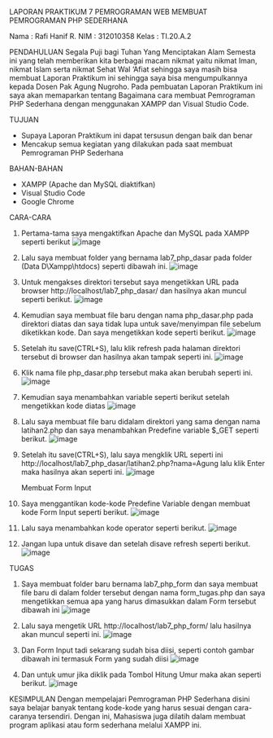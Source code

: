 LAPORAN PRAKTIKUM 7
PEMROGRAMAN WEB
MEMBUAT PEMROGRAMAN PHP SEDERHANA

Nama		: Rafi Hanif R.
NIM		: 312010358
Kelas		: TI.20.A.2

PENDAHULUAN
Segala Puji bagi Tuhan Yang Menciptakan Alam Semesta ini yang telah memberikan kita berbagai macam nikmat yaitu nikmat Iman, nikmat Islam serta nikmat Sehat Wal ‘Afiat sehingga saya masih bisa membuat Laporan Praktikum ini sehingga saya bisa mengumpulkannya kepada Dosen Pak Agung Nugroho. Pada pembuatan Laporan Praktikum ini saya akan memaparkan tentang Bagaimana cara membuat Pemrograman PHP Sederhana dengan menggunakan XAMPP dan Visual Studio Code.

TUJUAN
-	Supaya Laporan Praktikum ini dapat tersusun dengan baik dan benar
-	Mencakup semua kegiatan yang dilakukan pada saat membuat Pemrograman PHP Sederhana

BAHAN-BAHAN
-	XAMPP (Apache dan MySQL diaktifkan)
-	Visual Studio Code
-	Google Chrome

CARA-CARA
1.	Pertama-tama saya mengaktifkan Apache dan MySQL pada XAMPP seperti berikut
 ![image](https://user-images.githubusercontent.com/102600434/168480001-69038b45-d307-44ac-9300-b4d589631326.png)


2.	Lalu saya membuat folder yang bernama lab7_php_dasar pada folder (Data D\Xampp\htdocs) seperti dibawah ini.
 ![image](https://user-images.githubusercontent.com/102600434/168480015-39e5e8d5-eef6-4cf4-a07b-3f485a5fe8d9.png)


3.	Untuk mengakses direktori tersebut saya mengetikkan URL pada browser http://localhost/lab7_php_dasar/ dan hasilnya akan muncul seperti berikut.
 ![image](https://user-images.githubusercontent.com/102600434/168480029-36814737-2a97-4b18-9aae-4bbd6c454aa2.png)


4.	Kemudian saya membuat file baru dengan nama php_dasar.php pada direktori diatas dan saya tidak lupa untuk save/menyimpan file sebelum diketikkan kode. Dan saya mengetikkan kode seperti berikut.
 ![image](https://user-images.githubusercontent.com/102600434/168480043-b0f2aa27-6915-4ed9-8143-8c6264a9740a.png)


5.	Setelah itu save(CTRL+S), lalu klik refresh pada halaman direktori tersebut di browser dan hasilnya akan tampak seperti ini.
 ![image](https://user-images.githubusercontent.com/102600434/168480057-44ec7706-7501-4f89-826c-f95f478ab2ce.png)


6.	Klik nama file php_dasar.php tersebut maka akan berubah seperti ini.
 ![image](https://user-images.githubusercontent.com/102600434/168480067-8be69683-4cbd-4eb4-bcf8-282f04203c00.png)


7.	Kemudian saya menambahkan variable seperti berikut setelah mengetikkan kode diatas
 ![image](https://user-images.githubusercontent.com/102600434/168480075-93d60b96-be20-45bc-878b-3b1236f5f522.png)


8.	Lalu saya membuat file baru didalam direktori yang sama dengan nama latihan2.php dan saya menambahkan Predefine variable $_GET seperti berikut.
 ![image](https://user-images.githubusercontent.com/102600434/168480090-d009b995-0fa9-4388-b6c5-eb2b5f83af2d.png)


9.	Setelah itu save(CTRL+S), lalu saya mengklik URL seperti ini http://localhost/lab7_php_dasar/latihan2.php?nama=Agung lalu klik Enter maka hasilnya akan seperti ini.
 ![image](https://user-images.githubusercontent.com/102600434/168480118-39f174b9-7d83-448c-8e9c-d6ffa343fd5d.png)

	Membuat Form Input
10.	Saya menggantikan kode-kode Predefine Variable dengan membuat kode Form Input seperti berikut.
  ![image](https://user-images.githubusercontent.com/102600434/168480126-eab32ea2-e4d0-4b12-a81b-bd82f8d61645.png)


11.	Lalu saya menambahkan kode operator seperti berikut.
![image](https://user-images.githubusercontent.com/102600434/168480133-49cedd65-1f8c-4097-a6f0-d0f37c7736f4.png)

 

12.	Jangan lupa untuk disave dan setelah disave refresh seperti berikut.
 ![image](https://user-images.githubusercontent.com/102600434/168480146-a98e478c-523f-44cf-b6d7-6310b1a78a19.png)


TUGAS
1.	Saya membuat folder baru bernama lab7_php_form dan saya membuat file baru di dalam folder tersebut dengan nama form_tugas.php dan saya mengetikkan semua apa yang harus dimasukkan dalam Form tersebut dibawah ini
 ![image](https://user-images.githubusercontent.com/102600434/168480154-6c98da20-56d3-4481-9e12-0c547c75b72e.png)


2.	Lalu saya mengetik URL http://localhost/lab7_php_form/ lalu hasilnya akan muncul seperti ini.
![image](https://user-images.githubusercontent.com/102600434/168480171-f76aeff2-8994-4383-9516-87164ff78445.png)

3.	Dan Form Input tadi sekarang sudah bisa diisi, seperti contoh gambar dibawah ini termasuk Form yang sudah diisi
 ![image](https://user-images.githubusercontent.com/102600434/168480375-bb7fd265-5032-4c27-9d04-ecaf760ff55f.png)


4.	Dan untuk umur jika diklik pada Tombol Hitung Umur maka akan seperti berikut.
 ![image](https://user-images.githubusercontent.com/102600434/168480387-07ebddc7-c1bc-4c4f-a285-5edd458073f4.png)




KESIMPULAN
	Dengan mempelajari Pemrograman PHP Sederhana disini saya belajar banyak tentang kode-kode yang harus sesuai dengan cara-caranya tersendiri. Dengan ini, Mahasiswa juga dilatih dalam membuat program aplikasi atau form sederhana melalui XAMPP ini. 

